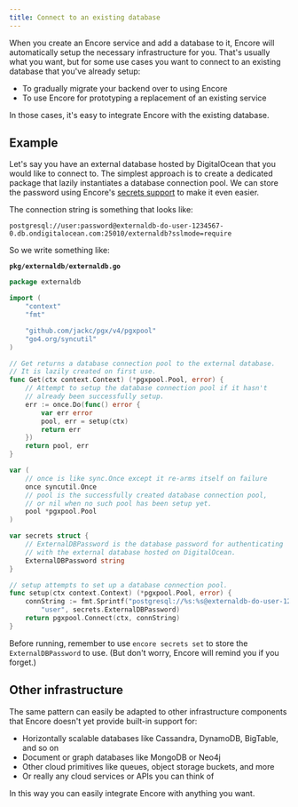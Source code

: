 ```yaml
---
title: Connect to an existing database
---
```


When you create an Encore service and add a database to it, Encore will automatically setup the necessary infrastructure for you.
That's usually what you want, but for some use cases you want to connect to an existing database that you've already setup:
- To gradually migrate your backend over to using Encore
- To use Encore for prototyping a replacement of an existing service

In those cases, it's easy to integrate Encore with the existing database. 

## Example

Let's say you have an external database hosted by DigitalOcean that you would like to connect to.
The simplest approach is to create a dedicated package that lazily instantiates a database connection pool.
We can store the password using Encore's [secrets support](/docs/develop/secrets) to make it even easier.

The connection string is something that looks like:

```postgresql://user:password@externaldb-do-user-1234567-0.db.ondigitalocean.com:25010/externaldb?sslmode=require```

So we write something like:

**`pkg/externaldb/externaldb.go`**

```go
package externaldb

import (
    "context"
    "fmt"

    "github.com/jackc/pgx/v4/pgxpool"
    "go4.org/syncutil"
)

// Get returns a database connection pool to the external database.
// It is lazily created on first use.
func Get(ctx context.Context) (*pgxpool.Pool, error) {
    // Attempt to setup the database connection pool if it hasn't
    // already been successfully setup.
    err := once.Do(func() error {
        var err error
        pool, err = setup(ctx)
        return err
    })
    return pool, err
}

var (
    // once is like sync.Once except it re-arms itself on failure
    once syncutil.Once
    // pool is the successfully created database connection pool,
    // or nil when no such pool has been setup yet.
    pool *pgxpool.Pool
)

var secrets struct {
    // ExternalDBPassword is the database password for authenticating
    // with the external database hosted on DigitalOcean.
    ExternalDBPassword string
}

// setup attempts to set up a database connection pool.
func setup(ctx context.Context) (*pgxpool.Pool, error) {
    connString := fmt.Sprintf("postgresql://%s:%s@externaldb-do-user-1234567-0.db.ondigitalocean.com:25010/externaldb?sslmode=require",
        "user", secrets.ExternalDBPassword)
    return pgxpool.Connect(ctx, connString)
}
```

Before running, remember to use `encore secrets set` to store the `ExternalDBPassword` to use. (But don't worry, Encore will remind you if you forget.)

## Other infrastructure

The same pattern can easily be adapted to other infrastructure components that Encore doesn't yet provide built-in support for:

- Horizontally scalable databases like Cassandra, DynamoDB, BigTable, and so on
- Document or graph databases like MongoDB or Neo4j
- Other cloud primitives like queues, object storage buckets, and more
- Or really any cloud services or APIs you can think of

In this way you can easily integrate Encore with anything you want.
